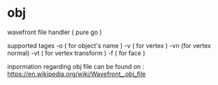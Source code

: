 # obj
wavefront file handler ( pure go )


supported tages 
  -o ( for object's name )
  -v ( for vertex )
  -vn (for vertex normal)
  -vt ( for vertex transform )
  -f ( for face )
  
 inpormation regarding obj file can be found on : https://en.wikipedia.org/wiki/Wavefront_.obj_file
